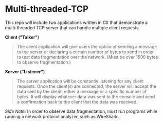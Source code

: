 # Multi-threaded-TCP
This repo will include two applications written in C# that demonstrate a multi-threaded TCP server that can handle multiple client requests.

**Client ("Talker")**
>The client application will give users the option of sending a message to the server or declaring a certain number of bytes to send in order to test data fragmentation over the network. (Must be over 1500 bytes to observe fragmentation.)

**Server ("Listener")**
>The server application will be constantly listening for any client requests. Once the client(s) are connected, the server will accept the data sent by the client, either a message or a specific number of bytes. It will display whatever data was sent to the console and send a confirmation back to the client that the data was received.

*Side Note:*
In order to observe data fragmentation, must run programs while running a network protocol analyzer, such as WireShark.
